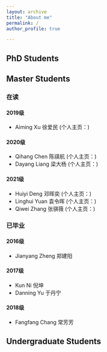 ```yaml
---
layout: archive
title: "About me"
permalink: /
author_profile: true

---
```


PhD Students
---

Master Students
---


### 在读

#### 2019级
* Aiming Xu 徐爱民 (个人主页：)

#### 2020级
* Qihang Chen 陈祺航 (个人主页：)
* Dayang Liang 梁大杨 (个人主页：)

#### 2021级
* Huiyi Deng 邓晖奕 (个人主页：)
* Linghui Yuan 袁令晖 (个人主页：)
* Qiwei Zhang 张骐薇 (个人主页：)


### 已毕业

#### 2016级
* Jianyang Zheng 郑建阳 

#### 2017级
* Kun Ni 倪坤 
* Danning Yu 于丹宁 

#### 2018级
* Fangfang Chang 常芳芳 


Undergraduate Students
---
